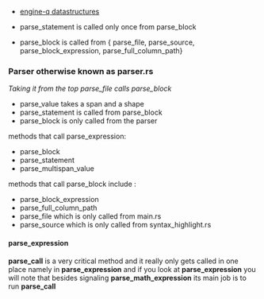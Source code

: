 
* [engine-q datastructures](./engine-q-ds.md)

* parse_statement is called only once from parse_block
* parse_block is called from { parse_file, parse_source, parse_block_expression, parse_full_column_path}

### Parser otherwise known as parser.rs

*Taking it from the top parse_file calls parse_block*

* parse_value takes a span and a shape
* parse_statement is called from parse_block
* parse_block is only called from the parser

methods that call parse_expression:   
* parse_block
* parse_statement
* parse_multispan_value

methods that call parse_block include :   
* parse_block_expression
* parse_full_column_path
* parse_file which is only called from main.rs
* parse_source which is only called from syntax_highlight.rs

#### parse_expression

**parse_call** is a very critical method and it really only gets called in one place namely in **parse_expression** and if you look at **parse_expression** you will note that besides signaling **parse_math_expression** its main job is to run **parse_call**
